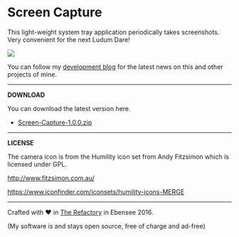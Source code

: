 # Screen Capture

This light-weight system tray application periodically takes screenshots. Very convenient for the next Ludum Dare!

![](http://therefactory.bplaced.net/projects-json/screencapture/screenshots/screencapture.gif)

You can follow my <a href="http://goo.gl/KvKHze">development blog</a> for the latest news on this and other projects of mine.

***

**DOWNLOAD**

You can download the latest version here.

* [Screen-Capture-1.0.0.zip](https://github.com/frittatenbank/screencapture/blob/master/ScreenCapture/Publish/Screen-Capture-1.0.0.zip?raw=true)

***

**LICENSE**

The camera icon is from the Humility icon set from Andy Fitzsimon which is licensed under GPL.

http://www.fitzsimon.com.au/

https://www.iconfinder.com/iconsets/humility-icons-MERGE

***

Crafted with &hearts; in <a href="http://goo.gl/KvKHze">The Refactory</a> in Ebensee 2016.

(My software is and stays open source, free of charge and ad-free)
